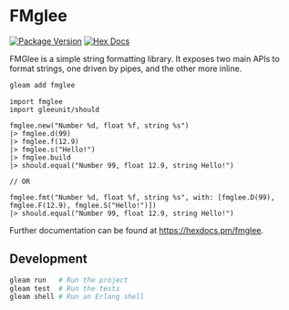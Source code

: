 # FMglee

[![Package Version](https://img.shields.io/hexpm/v/fmglee)](https://hex.pm/packages/fmglee)
[![Hex Docs](https://img.shields.io/badge/hex-docs-ffaff3)](https://hexdocs.pm/fmglee/)

FMGlee is a simple string formatting library. It exposes two main APIs to format 
strings, one driven by pipes, and the other more inline.

```sh
gleam add fmglee
```
```gleam
import fmglee
import gleeunit/should

fmglee.new("Number %d, float %f, string %s")
|> fmglee.d(99)
|> fmglee.f(12.9)
|> fmglee.s("Hello!")
|> fmglee.build
|> should.equal("Number 99, float 12.9, string Hello!")

// OR

fmglee.fmt("Number %d, float %f, string %s", with: [fmglee.D(99), fmglee.F(12.9), fmglee.S("Hello!")])
|> should.equal("Number 99, float 12.9, string Hello!")
```

Further documentation can be found at <https://hexdocs.pm/fmglee>.

## Development

```sh
gleam run   # Run the project
gleam test  # Run the tests
gleam shell # Run an Erlang shell
```
